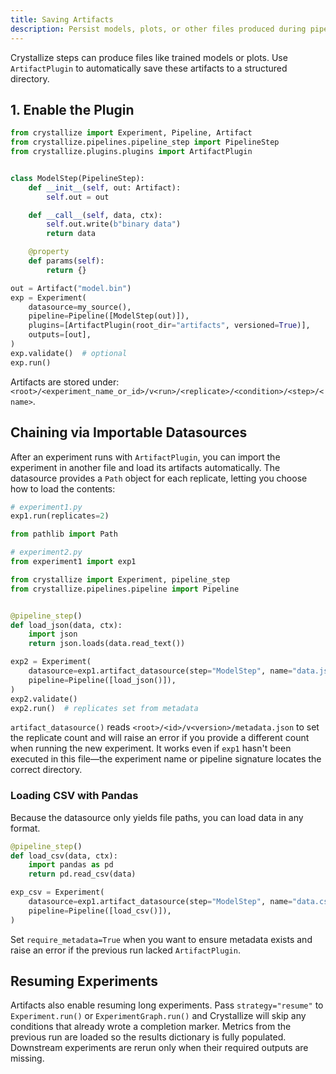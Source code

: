 ```yaml
---
title: Saving Artifacts
description: Persist models, plots, or other files produced during pipeline steps.
---
```


Crystallize steps can produce files like trained models or plots. Use `ArtifactPlugin` to automatically save these artifacts to a structured directory.

## 1. Enable the Plugin

```python
from crystallize import Experiment, Pipeline, Artifact
from crystallize.pipelines.pipeline_step import PipelineStep
from crystallize.plugins.plugins import ArtifactPlugin


class ModelStep(PipelineStep):
    def __init__(self, out: Artifact):
        self.out = out

    def __call__(self, data, ctx):
        self.out.write(b"binary data")
        return data

    @property
    def params(self):
        return {}

out = Artifact("model.bin")
exp = Experiment(
    datasource=my_source(),
    pipeline=Pipeline([ModelStep(out)]),
    plugins=[ArtifactPlugin(root_dir="artifacts", versioned=True)],
    outputs=[out],
)
exp.validate()  # optional
exp.run()
```

Artifacts are stored under:
`<root>/<experiment_name_or_id>/v<run>/<replicate>/<condition>/<step>/<name>`.

## Chaining via Importable Datasources

After an experiment runs with `ArtifactPlugin`, you can import the experiment in
another file and load its artifacts automatically. The datasource provides a
`Path` object for each replicate, letting you choose how to load the contents:

```python
# experiment1.py
exp1.run(replicates=2)

from pathlib import Path

# experiment2.py
from experiment1 import exp1

from crystallize import Experiment, pipeline_step
from crystallize.pipelines.pipeline import Pipeline


@pipeline_step()
def load_json(data, ctx):
    import json
    return json.loads(data.read_text())

exp2 = Experiment(
    datasource=exp1.artifact_datasource(step="ModelStep", name="data.json"),
    pipeline=Pipeline([load_json()]),
)
exp2.validate()
exp2.run()  # replicates set from metadata
```

`artifact_datasource()` reads `<root>/<id>/v<version>/metadata.json` to set the
replicate count and will raise an error if you provide a different count when
running the new experiment.
It works even if `exp1` hasn't been executed in this file—the experiment name or
pipeline signature locates the correct directory.

### Loading CSV with Pandas

Because the datasource only yields file paths, you can load data in any format.

```python
@pipeline_step()
def load_csv(data, ctx):
    import pandas as pd
    return pd.read_csv(data)

exp_csv = Experiment(
    datasource=exp1.artifact_datasource(step="ModelStep", name="data.csv"),
    pipeline=Pipeline([load_csv()]),
)
```

Set `require_metadata=True` when you want to ensure metadata exists and raise
an error if the previous run lacked `ArtifactPlugin`.

## Resuming Experiments

Artifacts also enable resuming long experiments. Pass `strategy="resume"` to
`Experiment.run()` or `ExperimentGraph.run()` and Crystallize will skip any
conditions that already wrote a completion marker. Metrics from the previous
run are loaded so the results dictionary is fully populated. Downstream
experiments are rerun only when their required outputs are missing.

